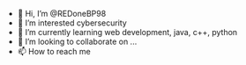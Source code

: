 - 👋 Hi, I’m @REDoneBP98
- 👀 I’m interested cybersecurity
- 🌱 I’m currently learning web development, java, c++, python
- 💞️ I’m looking to collaborate on ...
- 📫 How to reach me 

<!---
REDoneBP98/REDoneBP98 is a ✨ special ✨ repository because its `README.md` (this file) appears on your GitHub profile.
You can click the Preview link to take a look at your changes.
--->
